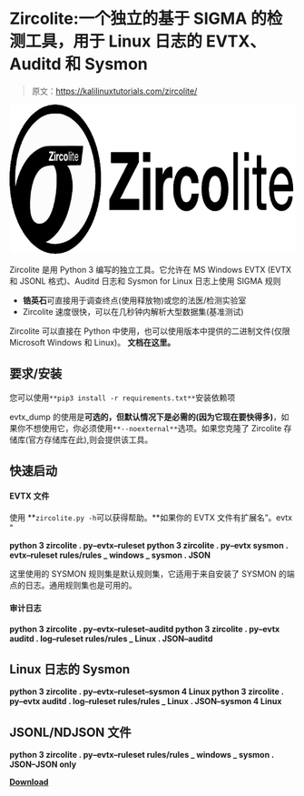 # Zircolite:一个独立的基于 SIGMA 的检测工具，用于 Linux 日志的 EVTX、Auditd 和 Sysmon

> 原文：<https://kalilinuxtutorials.com/zircolite/>

[![](img/886481f34d3c5b9ed1257746ab4c34ac.png)](https://blogger.googleusercontent.com/img/b/R29vZ2xl/AVvXsEiFXq8mbT-P4IBMaMsndYsCXd9hazc7rqbhMs4EHTahzzeRjIxHXiGoi6NeSXfK1OevgeLnOYDIGez8GPBKSD3DwHMcTpNDPawWFl6pA9t0ekwg1NptBUMXV1QRcwFoiHPitxa-kn9D0kuNso_YPtr8si44LSKuaT3H69WX7rn0OZ-Jp-bOg0Kb1PzI/s728/zircolite_400%20(1).png)

Zircolite 是用 Python 3 编写的独立工具。它允许在 MS Windows EVTX (EVTX 和 JSONL 格式)、Auditd 日志和 Sysmon for Linux 日志上使用 SIGMA 规则

*   **锆英石**可直接用于调查终点(使用释放物)或您的法医/检测实验室
*   Zircolite 速度很快，可以在几秒钟内解析大型数据集(基准测试)

Zircolite 可以直接在 Python 中使用，也可以使用版本中提供的二进制文件(仅限 Microsoft Windows 和 Linux)。 **文档在这里。**

## 要求/安装

您可以使用`**pip3 install -r requirements.txt**`安装依赖项

evtx_dump 的使用是**可选的，但默认情况下是必需的(因为它现在要快得多)**，如果你不想使用它，你必须使用`**--noexternal**`选项。如果您克隆了 Zircolite 存储库(官方存储库在此),则会提供该工具。

## 快速启动

#### EVTX 文件

使用 **`zircolite.py -h`可以获得帮助。**如果你的 EVTX 文件有扩展名”。evtx "

**python 3 zircolite . py–evtx–ruleset
python 3 zircolite . py–evtx sysmon . evtx–ruleset rules/rules _ windows _ sysmon . JSON**

这里使用的 SYSMON 规则集是默认规则集，它适用于来自安装了 SYSMON 的端点的日志。通用规则集也是可用的。

#### 审计日志

**python 3 zircolite . py–evtx–ruleset–auditd
python 3 zircolite . py–evtx auditd . log–ruleset rules/rules _ Linux . JSON–auditd**

## Linux 日志的 Sysmon

**python 3 zircolite . py–evtx–ruleset–sysmon 4 Linux
python 3 zircolite . py–evtx auditd . log–ruleset rules/rules _ Linux . JSON–sysmon 4 Linux**

## JSONL/NDJSON 文件

**python 3 zircolite . py–evtx–ruleset rules/rules _ windows _ sysmon . JSON–JSON only**

[**Download**](https://github.com/wagga40/Zircolite)